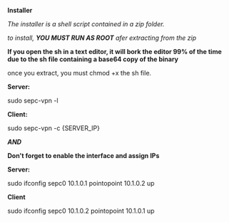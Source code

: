 **Installer**

*The installer is a shell script contained in a zip folder.*

*to install, **YOU MUST RUN AS ROOT** afer extracting from the zip*

**If you open the sh in a text editor, it will bork the editor 99% of the time due to the sh file containing a base64 copy of the binary**

once you extract, you must chmod +x the sh file.

**Server:**

sudo sepc-vpn -l

**Client:**

sudo sepc-vpn -c {SERVER_IP}


***AND***

**Don't forget to enable the interface and assign IPs**

**Server:**

sudo ifconfig sepc0 10.1.0.1 pointopoint 10.1.0.2 up

**Client**

sudo ifconfig sepc0 10.1.0.2 pointopoint 10.1.0.1 up
